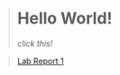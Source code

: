 
> # Hello World!
> *click this!*

>[Lab Report 1](https://emrys025.github.io/cse15l-lab-reports/lab-report-1-week-2.html)
